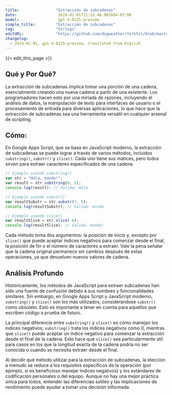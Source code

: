 ```yaml
---
title:                "Extracción de subcadenas"
date:                  2024-02-01T21:52:46.081604-07:00
model:                 gpt-4-0125-preview
simple_title:         "Extracción de subcadenas"
tag:                  "Strings"
editURL:              "https://github.com/dogweather/forkful/blob/master/content/es/google-apps-script/extracting-substrings.md"
changelog:
  - 2024-02-01, gpt-4-0125-preview, translated from English
---
```


{{< edit_this_page >}}

## Qué y Por Qué?

La extracción de subcadenas implica tomar una porción de una cadena, esencialmente creando una nueva cadena a partir de una existente. Los programadores hacen esto por una miríada de razones, incluyendo el análisis de datos, la manipulación de texto para interfaces de usuario o el procesamiento de entrada para diversas aplicaciones, lo que hace que la extracción de subcadenas sea una herramienta versátil en cualquier arsenal de scripting.

## Cómo:

En Google Apps Script, que se basa en JavaScript moderno, la extracción de subcadenas se puede lograr a través de varios métodos, incluidos `substring()`, `substr()` y `slice()`. Cada uno tiene sus matices, pero todos sirven para extraer caracteres especificados de una cadena.

```javascript
// Ejemplo usando substring()
var str = "Hola, mundo!";
var result = str.substring(0, 5);
console.log(result); // Salida: Hola

// Ejemplo usando substr()
var resultSubstr = str.substr(7, 5);
console.log(resultSubstr); // Salida: mundo

// Ejemplo usando slice()
var resultSlice = str.slice(-6);
console.log(resultSlice); // Salida: mundo!
```

Cada método toma dos argumentos: la posición de inicio y, excepto por `slice()` que puede aceptar índices negativos para comenzar desde el final, la posición de fin o el número de caracteres a extraer. Vale la pena señalar que la cadena original permanece sin cambios después de estas operaciones, ya que devuelven nuevos valores de cadena.

## Análisis Profundo

Históricamente, los métodos de JavaScript para extraer subcadenas han sido una fuente de confusión debido a sus nombres y funcionalidades similares. Sin embargo, en Google Apps Script y JavaScript moderno, `substring()` y `slice()` son los más utilizados, considerándose `substr()` como obsoleto. Esto es importante a tener en cuenta para aquellos que escriben código a prueba de futuro.

La principal diferencia entre `substring()` y `slice()` es cómo manejan los índices negativos; `substring()` trata los índices negativos como 0, mientras que `slice()` puede aceptar un índice negativo para comenzar la extracción desde el final de la cadena. Esto hace que `slice()` sea particularmente útil para casos en los que la longitud exacta de la cadena podría no ser conocida o cuando se necesita extraer desde el final.

Al decidir qué método utilizar para la extracción de subcadenas, la elección a menudo se reduce a los requisitos específicos de la operación (por ejemplo, si es beneficioso manejar índices negativos) y los estándares de codificación personales o del equipo. Aunque no hay una mejor práctica única para todos, entender las diferencias sutiles y las implicaciones de rendimiento puede ayudar a tomar una decisión informada.
